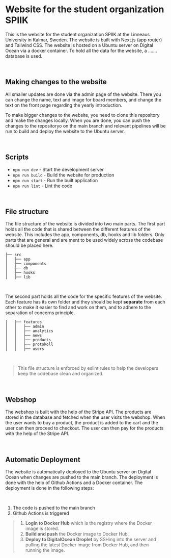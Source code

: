 # Website for the student organization SPIIK

This is the website for the student organization SPIIK at the Linneaus University in Kalmar, Sweden. The website is built with Next.js (app router) and Tailwind CSS. The website is hosted on a Ubuntu server on Digital Ocean via a docker container. To hold all the data for the website, a ....... database is used.

<br>

## Making changes to the website

All smaller updates are done via the admin page of the website. There you can change the name, text and image for board members, and change the text on the front page regarding the yearly introduction.

To make bigger changes to the website, you need to clone this repository and make the changes locally. When you are done, you can push the changes to the repositoryo on the main branch and relevant pipelines will be run to build and deploy the website to the Ubuntu server.

<br>

## Scripts

- `npm run dev` - Start the development server
- `npm run build` - Build the website for production
- `npm run start` - Run the built application
- `npm run lint` - Lint the code

<br>

## File structure

The file structure of the website is divided into two main parts. The first part holds all the code that is shared between the different features of the website. This includes the app, components, db, hooks and lib folders. Only parts that are general and are ment to be used widely across the codebase should be placed here.

```
├── src
│   ├── app
│   ├── components
│   ├── db
│   ├── hooks
│   ├── lib
```

<br>

The second part holds all the code for the specific features of the website. Each feature has its own folder and they should be kept **separate** from each other to make it easier to find and work on them, and to adhere to the separation of concerns principle.

```
│   ├── features
│   │   ├── admin
│   │   ├── analytics
│   │   ├── news
│   │   ├── products
│   │   ├── protokoll
│   │   ├── users
```

<br>

> This file structure is enforced by eslint rules to help the developers keep the codebase clean and organized.

<br>

## Webshop

The webshop is built with the help of the Stripe API. The products are stored in the database and fetched when the user visits the webshop. When the user wants to buy a product, the product is added to the cart and the user can then proceed to checkout. The user can then pay for the products with the help of the Stripe API.

<br>

## Automatic Deployment

The website is automatically deployed to the Ubuntu server on Digital Ocean when changes are pushed to the main branch. The deployment is done with the help of Github Actions and a Docker container. The deployment is done in the following steps:

<br>

1. The code is pushed to the main branch
2. Github Actions is triggered

> 1. **Login to Docker Hub** which is the registry where the Docker image is stored.
> 2. **Build and push** the Docker image to Docker Hub.
> 3. **Deploy to DigitalOcean Droplet** by SSHing into the server and pulling the latest Docker image from Docker Hub, and then running the image.
